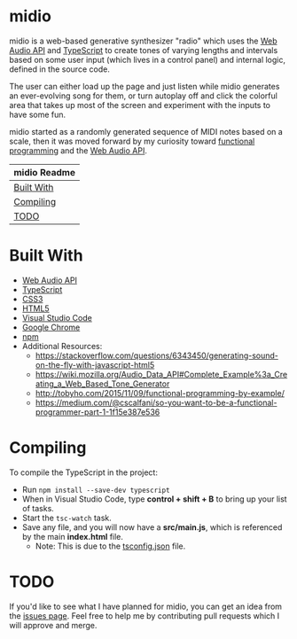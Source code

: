# midio
midio is a web-based generative synthesizer "radio" which uses the [Web Audio API](https://developer.mozilla.org/en-US/docs/Web/API/Web_Audio_API) and [TypeScript](https://www.typescriptlang.org/) to create tones of varying lengths and intervals based on some user input (which lives in a control panel) and internal logic, defined in the source code.

The user can either load up the page and just listen while midio generates an ever-evolving song for them, or turn autoplay off and click the colorful area that takes up most of the screen and experiment with the inputs to have some fun.

midio started as a randomly generated sequence of MIDI notes based on a scale, then it was moved forward by my curiosity toward [functional programming](https://en.wikipedia.org/wiki/Functional_programming) and the [Web Audio API](https://developer.mozilla.org/en-US/docs/Web/API/Web_Audio_API).

| midio Readme |
|---|
| [Built With](#built-with) |
| [Compiling](#compiling) |
| [TODO](#todo) |

# Built With
* [Web Audio API](https://developer.mozilla.org/en-US/docs/Web/API/Web_Audio_API)
* [TypeScript](https://www.typescriptlang.org/)
* [CSS3](https://developer.mozilla.org/en-US/docs/Web/CSS/CSS3)
* [HTML5](https://developer.mozilla.org/en-US/docs/Web/Guide/HTML/HTML5)
* [Visual Studio Code](https://code.visualstudio.com/)
* [Google Chrome](https://www.google.com/chrome/)
* [npm](https://www.npmjs.com/)
* Additional Resources:
    * https://stackoverflow.com/questions/6343450/generating-sound-on-the-fly-with-javascript-html5
    * https://wiki.mozilla.org/Audio_Data_API#Complete_Example%3a_Creating_a_Web_Based_Tone_Generator
    * http://tobyho.com/2015/11/09/functional-programming-by-example/
    * https://medium.com/@cscalfani/so-you-want-to-be-a-functional-programmer-part-1-1f15e387e536

# Compiling
To compile the TypeScript in the project:
* Run ```npm install --save-dev typescript```
* When in Visual Studio Code, type **control + shift + B** to bring up your list of tasks.
* Start the ```tsc-watch``` task.
* Save any file, and you will now have a **src/main.js**, which is referenced by the main **index.html** file.
    * Note: This is due to the [tsconfig.json](https://github.com/evangipson/midio/blob/master/tsconfig.json) file.

# TODO
If you'd like to see what I have planned for midio, you can get an idea from the [issues page](https://github.com/evangipson/midio/issues). Feel free to help me by contributing pull requests which I will approve and merge.

